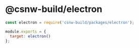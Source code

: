 # @csnw-build/electron

```js
const electron = require('csnw-build/packages/electron');

module.exports = {
  target: electron()
};
```

